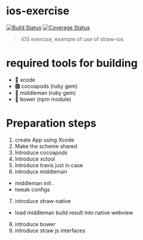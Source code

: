 # ios-exercise

[![Build Status](https://img.shields.io/travis/kt3k/ios-exercise.svg?style=flat)](https://travis-ci.org/kt3k/ios-exercise)
[![Coverage Status](https://img.shields.io/coveralls/kt3k/ios-exercise.svg?style=flat)](https://coveralls.io/r/kt3k/ios-exercise?branch=master)

> iOS exercise, example of use of straw-ios

# required tools for building

- :potable_water: xcode
- :o2: cocoapods (ruby gem)
- :man: middleman (ruby gem)
- :baby_chick: bower (npm module)

# Preparation steps

1. create App using Xcode
2. Make the scheme shared
3. Introduce cocoapods
4. Introduce xctool
5. Introduce travis just in case
6. introduce middleman
  - middleman init .
  - tweak configs
7. introduce straw-native
  - load middleman build result into native webview
8. introduce bower
9. introduce straw js interfaces
